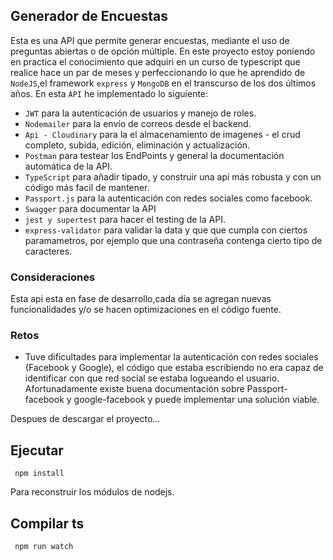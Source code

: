 ## Generador de Encuestas

Esta es una API que permite generar encuestas, mediante el uso de preguntas abiertas o de opción múltiple. En este proyecto estoy poniendo en practica el conocimiento que adquiri en un curso de typescript que realice hace un par de meses y perfeccionando lo que he aprendido de `NodeJS`,el framework `express` y `MongoDB` en el transcurso de los dos últimos años. En esta `API` he implementado lo siguiente:

* `JWT` para la autenticación de usuarios y manejo de roles.
* `Nodemailer` para la envío de correos desde el backend.
* `Api - Cloudinary` para la el almacenamiento de imagenes - el crud completo, subida, edición, eliminación y actualización.
* `Postman` para testear los EndPoints y general la documentación automática de la API.
* `TypeScript` para añadir tipado, y construir una api más robusta y con un código más facil de mantener.
* `Passport.js` para la autenticación con redes sociales como facebook. 
* `Swagger` para documentar la API
* `jest y supertest` para hacer el testing de la API.
* `express-validator` para validar la data y que que cumpla con ciertos paramametros, por ejemplo que una contraseña contenga cierto tipo de caracteres. 

### Consideraciones
Esta api esta en fase de desarrollo,cada día se agregan nuevas funcionalidades y/o se hacen optimizaciones en el código fuente.  

### Retos
* Tuve dificultades para implementar la autenticación con redes sociales (Facebook y Google), el código que estaba escribiendo no era capaz de identificar con que red social se estaba logueando el usuario. Afortunadamente existe buena documentación sobre Passport-facebook y google-facebook y puede implementar una solución viable. 

Despues de descargar el proyecto...

## Ejecutar

```
 npm install 
```
Para reconstruir los módulos de nodejs.

## Compilar ts

```
 npm run watch
```
